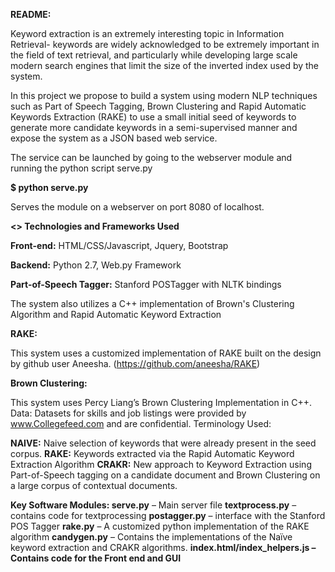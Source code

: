 <b>README:</b>

Keyword extraction is an extremely interesting topic in Information Retrieval- keywords are widely acknowledged to be extremely important in the field of text retrieval, and particularly while developing large scale modern search engines that limit the size of the inverted index used by the system.

In this project we propose to build a system using modern NLP techniques such as Part of Speech Tagging, Brown Clustering and Rapid Automatic Keywords Extraction (RAKE) to use a small initial seed of keywords to generate more candidate keywords in a semi-supervised manner and expose the system as a JSON based web service. 

The service can be launched by going to the webserver module and running the python script serve.py 

<b>$ python serve.py </b>

Serves the module on a webserver on port 8080 of localhost.

<b><> Technologies and Frameworks Used</b>

<b>Front-end:</b> HTML/CSS/Javascript, Jquery, Bootstrap 

<b>Backend:</b> Python 2.7, Web.py Framework

<b>Part-of-Speech Tagger:</b> Stanford POSTagger with NLTK bindings 

The system also utilizes a C++ implementation of Brown's Clustering Algorithm and Rapid Automatic Keyword Extraction

<b>RAKE: </b>

This system uses a customized implementation of RAKE built on the design by github user Aneesha. (https://github.com/aneesha/RAKE)

<b>Brown Clustering: </b>

This system uses Percy Liang’s Brown Clustering Implementation in C++.
Data:
Datasets for skills and job listings were provided by www.Collegefeed.com and are confidential. 
Terminology Used:

<b>NAIVE:</b> Naive selection of keywords that were already present in the seed corpus. 
<b>RAKE:</b> Keywords extracted via the Rapid Automatic Keyword Extraction Algorithm 
<b>CRAKR:</b> New approach to Keyword Extraction using Part-of-Speech tagging on a candidate document and Brown Clustering on a large corpus of contextual documents.

<b>
Key Software Modules:
</b>
<b>serve.py</b> – Main server file
<b>textprocess.py</b> – contains code for textprocessing
<b>postagger.py</b> – interface with the Stanford POS Tagger
<b>rake.py</b> – A customized python implementation of the RAKE algorithm
<b>candygen.py</b> – Contains the implementations of the  Naïve keyword extraction and CRAKR algorithms.
<b>index.html/index_helpers.js<b> – Contains code for the Front end and GUI 

